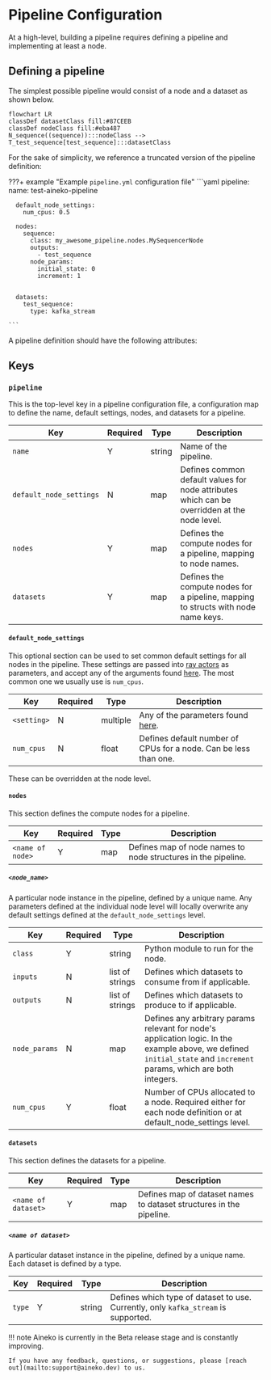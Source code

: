 # Pipeline Configuration

At a high-level, building a pipeline requires defining a pipeline and implementing at least a node.

## Defining a pipeline

The simplest possible pipeline would consist of a node and a dataset as shown below.

```mermaid
flowchart LR
classDef datasetClass fill:#87CEEB
classDef nodeClass fill:#eba487
N_sequence((sequence)):::nodeClass -->  T_test_sequence[test_sequence]:::datasetClass
```
For the sake of simplicity, we reference a truncated version of the pipeline definition:

???+ example "Example `pipeline.yml` configuration file"
    ```yaml
    pipeline:
      name: test-aineko-pipeline

      default_node_settings:
        num_cpus: 0.5

      nodes:
        sequence:
          class: my_awesome_pipeline.nodes.MySequencerNode
          outputs:
            - test_sequence
          node_params:
            initial_state: 0
            increment: 1


      datasets:
        test_sequence:
          type: kafka_stream

    ```

A pipeline definition should have the following attributes:

## Keys

### `pipeline`

This is the top-level key in a pipeline configuration file, a configuration map to define the name, default settings, nodes, and datasets for a pipeline.

| Key | Required | Type | Description |
| --- | -------- | ---- | ----------- |
| `name` | Y | string | Name of the pipeline. |
| `default_node_settings` | N | map | Defines common default values for node attributes which can be overridden at the node level. |
| `nodes` | Y | map | Defines the compute nodes for a pipeline, mapping to node names. |
| `datasets` | Y | map | Defines the compute nodes for a pipeline, mapping to structs with node name keys. |


#### `default_node_settings`

This optional section can be used to set common default settings for all nodes in the pipeline. These settings are passed into [ray actors](https://docs.ray.io/en/latest/ray-core/actors.html) as parameters, and accept any of the arguments found [here](https://docs.ray.io/en/latest/ray-core/api/doc/ray.remote.html#ray.remote). The most common one we usually use is `num_cpus`.


| Key | Required | Type | Description |
| --- | -------- | ---- | ----------- |
| `<setting>`| N | multiple | Any of the parameters found [here](https://docs.ray.io/en/latest/ray-core/api/doc/ray.remote.html#ray.remote). |
| `num_cpus` | N | float | Defines default number of CPUs for a node. Can be less than one. |


These can be overridden at the node level.

#### `nodes`

This section defines the compute nodes for a pipeline.

| Key | Required | Type | Description |
| --- | -------- | ---- | ----------- |
| `<name of node>` | Y | map | Defines map of node names to node structures in the pipeline. |

##### `<node_name>`

A particular node instance in the pipeline, defined by a unique name. Any parameters defined at the individual node level will locally overwrite any default settings defined at the `default_node_settings` level.

| Key | Required | Type | Description |
| --- | -------- | ---- | ----------- |
| `class` | Y | string | Python module to run for the node. |
| `inputs` | N | list of strings | Defines which datasets to consume from if applicable. |
| `outputs` | N | list of strings | Defines which datasets to produce to if applicable. |
| `node_params` | N | map | Defines any arbitrary params relevant for node's application logic. In the example above, we defined `initial_state` and `increment` params, which are both integers.|
| `num_cpus` | Y | float | Number of CPUs allocated to a node. Required either for each node definition or at default_node_settings level.|



#### `datasets`

This section defines the datasets for a pipeline.

| Key | Required | Type | Description |
| --- | -------- | ---- | ----------- |
| `<name of dataset>` | Y | map | Defines map of dataset names to dataset structures in the pipeline. |

##### `<name of dataset>`

A particular dataset instance in the pipeline, defined by a unique name. Each dataset is defined by a type.

| Key | Required | Type | Description |
| --- | -------- | ---- | ----------- |
| `type` | Y | string | Defines which type of dataset to use. Currently, only `kafka_stream` is supported. |

!!! note
    Aineko is currently in the Beta release stage and is constantly improving.

    If you have any feedback, questions, or suggestions, please [reach out](mailto:support@aineko.dev) to us.

